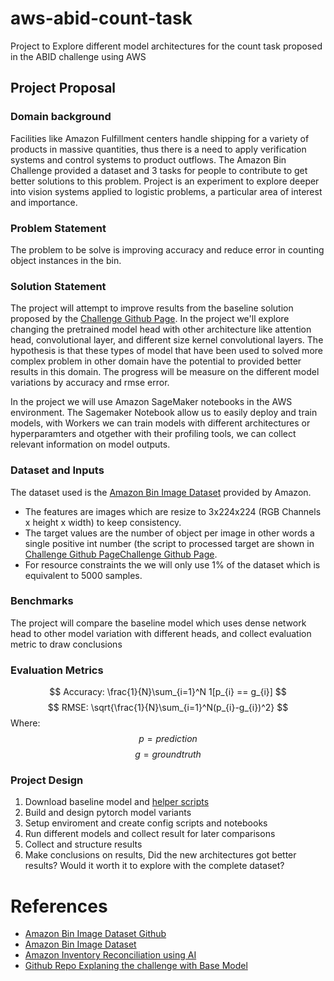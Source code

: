 # aws-abid-count-task
Project to Explore different model architectures for the count task proposed in the ABID challenge using AWS 

## Project Proposal
### Domain background
Facilities like Amazon Fulfillment centers handle shipping for a variety of products in massive quantities, thus there is a need to apply verification systems and control systems to product outflows. 
The Amazon Bin Challenge provided a dataset and 3 tasks for people to contribute to get better solutions to this problem.
Project is an experiment to explore deeper into vision systems applied to logistic problems, a particular area of interest and importance.

### Problem Statement
The problem to be solve is improving accuracy and reduce error in counting object instances in the bin. 

### Solution Statement
The project will attempt to improve results from the baseline solution proposed by the [Challenge Github Page](https://github.com/awslabs/open-data-docs/tree/main/docs/aft-vbi-pds).
In the project we'll explore changing the pretrained model head with other architecture like attention head, convolutional layer, and different size kernel convolutional layers.
The hypothesis is that these types of model that have been used to solved more complex problem in other domain have the potential to provided better results in this domain.
The progress will be measure on the different model variations by accuracy and rmse error.

In the project we will use Amazon SageMaker notebooks in the AWS environment. The Sagemaker Notebook allow us to easily deploy and train models, with Workers we can train models with different architectures or hyperparamters and otgether with their profiling tools, we can collect relevant information on model outputs.

### Dataset and Inputs
The dataset used is the [Amazon Bin Image Dataset](https://github.com/awslabs/open-data-docs/tree/main/docs/aft-vbi-pds)  provided by Amazon.
- The features are images which are resize to 3x224x224 (RGB Channels x height x width) to keep consistency.
- The target values are the number of object per image in other words a single positive int number (the script to processed target are shown in [Challenge Github Page](https://github.com/awslabs/open-data-docs/tree/main/docs/aft-vbi-pds)[Challenge Github Page](https://github.com/awslabs/open-data-docs/tree/main/docs/aft-vbi-pds).
- For resource constraints the we will only use 1% of the dataset which is equivalent to 5000 samples.


### Benchmarks
The project will compare the baseline model which uses dense network head to other model variation with different heads, and collect evaluation metric to draw conclusions

### Evaluation Metrics
$$
Accuracy: \frac{1}{N}\sum_{i=1}^N 1[p_{i} == g_{i}]
$$
$$
RMSE: \sqrt{\frac{1}{N}\sum_{i=1}^N(p_{i}-g_{i})^2}
$$
Where:
$$p = prediction$$
$$g = ground truth$$

### Project Design
1. Download baseline model and [helper scripts](https://github.com/awslabs/open-data-docs/tree/main/docs/aft-vbi-pds)
2. Build and design pytorch model variants
3. Setup enviroment and create config scripts and notebooks
4. Run different models and collect result for later comparisons
5. Collect and structure results
6. Make conclusions on results,  Did the new architectures got better results? Would it worth it to explore with the complete dataset?



# References
- [Amazon Bin Image Dataset Github](https://github.com/awslabs/open-data-docs/tree/main/docs/aft-vbi-pds)
- [Amazon Bin Image Dataset](https://registry.opendata.aws/amazon-bin-imagery/)
- [Amazon Inventory Reconciliation using AI](https://github.com/pablo-tech/Image-Inventory-Reconciliation-with-SVM-and-CNN/tree/master)
- [Github Repo Explaning the challenge with Base Model](https://github.com/silverbottlep/abid_challenge/tree/master?tab=readme-ov-file)
